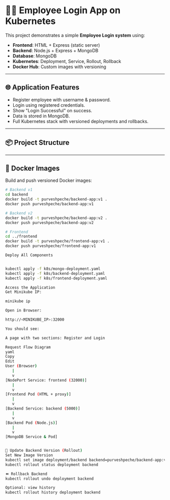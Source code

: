# 🧑‍💼 Employee Login App on Kubernetes

This project demonstrates a simple **Employee Login system** using:

- **Frontend**: HTML + Express (static server)
- **Backend**: Node.js + Express + MongoDB
- **Database**: MongoDB
- **Kubernetes**: Deployment, Service, Rollout, Rollback
- **Docker Hub**: Custom images with versioning

---

## 🌐 Application Features

- Register employee with username & password.
- Login using registered credentials.
- Show "Login Successful" on success.
- Data is stored in MongoDB.
- Full Kubernetes stack with versioned deployments and rollbacks.

---

## 📦 Project Structure



---

## 🐳 Docker Images

Build and push versioned Docker images:

```bash
# Backend v1
cd backend
docker build -t purveshpeche/backend-app:v1 .
docker push purveshpeche/backend-app:v1

# Backend v2
docker build -t purveshpeche/backend-app:v2 .
docker push purveshpeche/backend-app:v2

# Frontend
cd ../frontend
docker build -t purveshpeche/frontend-app:v1 .
docker push purveshpeche/frontend-app:v1

Deploy All Components


kubectl apply -f k8s/mongo-deployment.yaml
kubectl apply -f k8s/backend-deployment.yaml
kubectl apply -f k8s/frontend-deployment.yaml

Access the Application
Get Minikube IP:

minikube ip

Open in Browser:

http://<MINIKUBE_IP>:32000

You should see:

A page with two sections: Register and Login

Request Flow Diagram
yaml
Copy
Edit
User (Browser)
   |
   v
[NodePort Service: frontend (32000)]
   |
   v
[Frontend Pod (HTML + proxy)]
   |
   v
[Backend Service: backend (5000)]
   |
   v
[Backend Pod (Node.js)]
   |
   v
[MongoDB Service & Pod]


🔄 Update Backend Version (Rollout)
Set New Image Version
kubectl set image deployment/backend backend=purveshpeche/backend-app:v2
kubectl rollout status deployment backend

⏪ Rollback Backend
kubectl rollout undo deployment backend

Optional: view history
kubectl rollout history deployment backend
